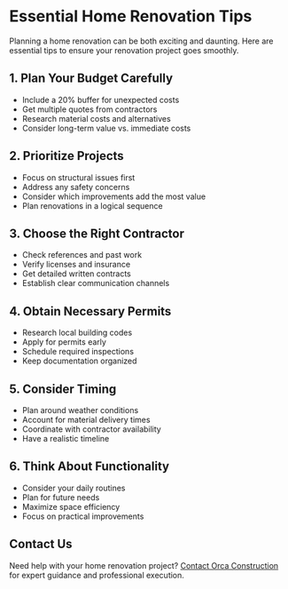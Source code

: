 # Essential Home Renovation Tips

Planning a home renovation can be both exciting and daunting. Here are essential tips to ensure your renovation project goes smoothly.

## 1. Plan Your Budget Carefully

- Include a 20% buffer for unexpected costs
- Get multiple quotes from contractors
- Research material costs and alternatives
- Consider long-term value vs. immediate costs

## 2. Prioritize Projects

- Focus on structural issues first
- Address any safety concerns
- Consider which improvements add the most value
- Plan renovations in a logical sequence

## 3. Choose the Right Contractor

- Check references and past work
- Verify licenses and insurance
- Get detailed written contracts
- Establish clear communication channels

## 4. Obtain Necessary Permits

- Research local building codes
- Apply for permits early
- Schedule required inspections
- Keep documentation organized

## 5. Consider Timing

- Plan around weather conditions
- Account for material delivery times
- Coordinate with contractor availability
- Have a realistic timeline

## 6. Think About Functionality

- Consider your daily routines
- Plan for future needs
- Maximize space efficiency
- Focus on practical improvements

## Contact Us

Need help with your home renovation project? [Contact Orca Construction](../../contact.html) for expert guidance and professional execution. 